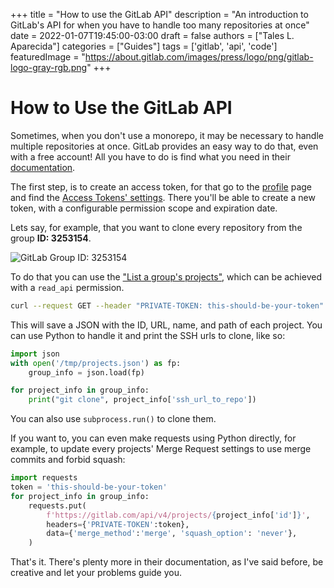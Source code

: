 +++
title = "How to use the GitLab API"
description = "An introduction to GitLab's API for when you have to handle too many repositories at once"
date = 2022-01-07T19:45:00-03:00
draft = false
authors = ["Tales L. Aparecida"]
categories = ["Guides"]
tags = ['gitlab', 'api', 'code']
featuredImage = "https://about.gitlab.com/images/press/logo/png/gitlab-logo-gray-rgb.png"
+++

# How to Use the GitLab API

Sometimes, when you don't use a monorepo, it may be necessary to handle multiple repositories at once.
GitLab provides an easy way to do that, even with a free account!
All you have to do is find what you need in their [documentation](https://docs.gitlab.com/ee/api/).

The first step, is to create an access token, for that go to the [profile](https://gitlab.com/-/profile) page
 and find the [Access Tokens' settings](https://gitlab.com/-/profile/personal_access_tokens).
There you'll be able to create a new token, with a configurable permission scope and expiration date.

Lets say, for example, that you want to clone every repository from the group **ID: 3253154**.

![GitLab Group ID: 3253154](/tales-tips-and-tricks/images/gitlab-group-id.png)

To do that you can use the ["List a group's projects"](https://docs.gitlab.com/ee/api/groups.html#list-a-groups-projects),
which can be achieved with a `read_api` permission. 

```sh
curl --request GET --header "PRIVATE-TOKEN: this-should-be-your-token" "https://gitlab.com/api/v4/groups/$PROJECT_ID/projects?simple=true" > /tmp/projects.json
```

This will save a JSON with the ID, URL, name, and path of each project.
You can use Python to handle it and print the SSH urls to clone, like so:

```python
import json
with open('/tmp/projects.json') as fp:
    group_info = json.load(fp)

for project_info in group_info:
    print("git clone", project_info['ssh_url_to_repo'])
```

You can also use `subprocess.run()` to clone them.

If you want to, you can even make requests using Python directly,
for example, to update every projects' Merge Request settings to use merge commits and forbid squash: 

```python
import requests
token = 'this-should-be-your-token'
for project_info in group_info:
    requests.put(
        f'https://gitlab.com/api/v4/projects/{project_info['id']}',
        headers={'PRIVATE-TOKEN':token},
        data={'merge_method':'merge', 'squash_option': 'never'},
    )
```

That's it. There's plenty more in their documentation, as I've said before, be creative and let your problems guide you.
